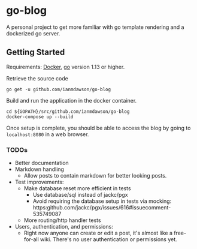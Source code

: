 # go-blog

A personal project to get more familiar with go template rendering and a dockerized go server.

## Getting Started
Requirements: [Docker](https://www.docker.com/), [go](https://golang.org/) version 1.13 or higher.

Retrieve the source code
```
go get -u github.com/ianmdawson/go-blog
```

Build and run the application in the docker container.
```
cd ${GOPATH}/src/github.com/ianmdawson/go-blog
docker-compose up --build
```

Once setup is complete, you should be able to access the blog by going to `localhost:8080` in a web browser.

### TODOs
- Better documentation
- Markdown handling
  - Allow posts to contain markdown for better looking posts.
- Test improvements:
  - Make database reset more efficient in tests
    - Use database/sql instead of jackc/pgx
    - Avoid requiring the database setup in tests via mocking: https:github.com/jackc/pgx/issues/616#issuecomment-535749087
  - More routing/http handler tests
- Users, authentication, and permissions:
  - Right now anyone can create or edit a post, it's almost like a free-for-all wiki. There's no user authentication or permissions yet.
